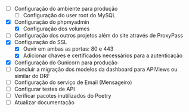 - [ ] Configuração do ambiente para produção
  - [ ] Configuração do user root do MySQL
- [x] Configuração do phpmyadmin
  - [x] Configuração dos volumes
- [ ] Configuração dos outros projetos além do site através de ProxyPass
- [x] Configuração do SSL
  - [x] Ouvir em ambas as portas: 80 e 443
  - [x] Adicionar chaves e certificados necessários para a autenticação
- [x] Configuração do Gunicorn para produção
- [ ] Concluir a migração dos modelos da dashboard para APIViews ou similar do DRF
- [ ] Configuração do serviço de Email (Mensageiro)
- [ ] Configurar testes de API
- [ ] Verificar pacotes inutilizados do Poetry
- [ ] Atualizar documentação
